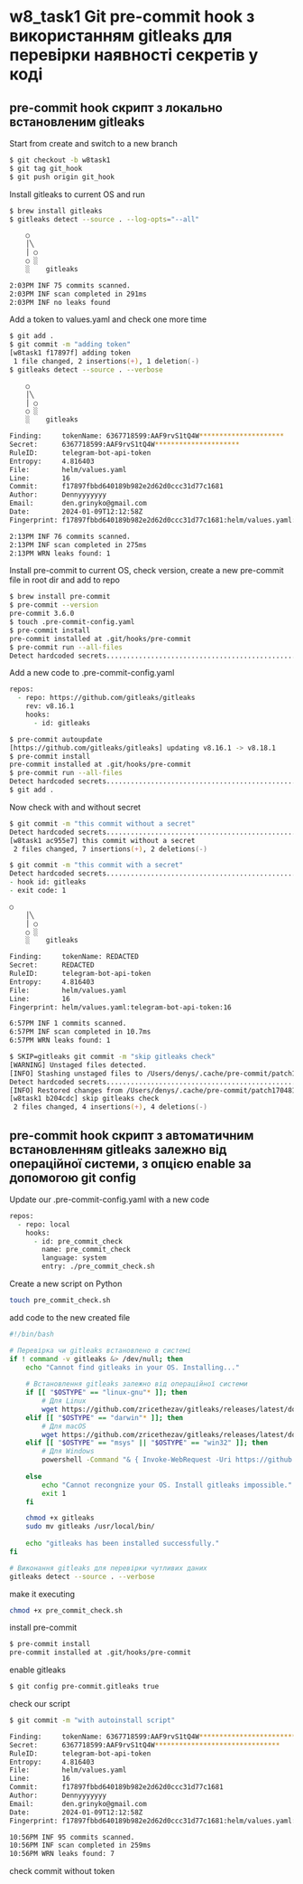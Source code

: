 # w8_task1 Git pre-commit hook з використанням gitleaks для перевірки наявності секретів у коді

## pre-commit hook скрипт з локально встановленим gitleaks

Start from create and switch to a new branch
```sh
$ git checkout -b w8task1
$ git tag git_hook
$ git push origin git_hook
```
Install gitleaks to current OS and run 
```sh
$ brew install gitleaks
$ gitleaks detect --source . --log-opts="--all"

    ○
    │╲
    │ ○
    ○ ░
    ░    gitleaks

2:03PM INF 75 commits scanned.
2:03PM INF scan completed in 291ms
2:03PM INF no leaks found
```
Add a token to values.yaml and check one more time
```zsh
$ git add .
$ git commit -m "adding token"
[w8task1 f17897f] adding token
 1 file changed, 2 insertions(+), 1 deletion(-)
$ gitleaks detect --source . --verbose

    ○
    │╲
    │ ○
    ○ ░
    ░    gitleaks

Finding:     tokenName: 6367718599:AAF9rvS1tQ4W*********************
Secret:      6367718599:AAF9rvS1tQ4W*********************
RuleID:      telegram-bot-api-token
Entropy:     4.816403
File:        helm/values.yaml
Line:        16
Commit:      f17897fbbd640189b982e2d62d0ccc31d77c1681
Author:      Dennyyyyyyy
Email:       den.grinyko@gmail.com
Date:        2024-01-09T12:12:58Z
Fingerprint: f17897fbbd640189b982e2d62d0ccc31d77c1681:helm/values.yaml:telegram-bot-api-token:16

2:13PM INF 76 commits scanned.
2:13PM INF scan completed in 275ms
2:13PM WRN leaks found: 1
```
Install pre-commit to current OS, check version, create a new pre-commit file in root dir and add to repo
```zsh
$ brew install pre-commit
$ pre-commit --version
pre-commit 3.6.0
$ touch .pre-commit-config.yaml
$ pre-commit install
pre-commit installed at .git/hooks/pre-commit
$ pre-commit run --all-files
Detect hardcoded secrets.................................................Passed
```
Add a new code to .pre-commit-config.yaml
```zsh
repos:
  - repo: https://github.com/gitleaks/gitleaks
    rev: v8.16.1
    hooks:
      - id: gitleaks
```
```zsh
$ pre-commit autoupdate
[https://github.com/gitleaks/gitleaks] updating v8.16.1 -> v8.18.1
$ pre-commit install
pre-commit installed at .git/hooks/pre-commit
$ pre-commit run --all-files
Detect hardcoded secrets.................................................Passed
$ git add .
```
Now check with and without secret
```zsh
$ git commit -m "this commit without a secret"
Detect hardcoded secrets.................................................Passed
[w8task1 ac955e7] this commit without a secret
 2 files changed, 7 insertions(+), 2 deletions(-)

$ git commit -m "this commit with a secret"
Detect hardcoded secrets.................................................Failed
- hook id: gitleaks
- exit code: 1

○
    │╲
    │ ○
    ○ ░
    ░    gitleaks

Finding:     tokenName: REDACTED
Secret:      REDACTED
RuleID:      telegram-bot-api-token
Entropy:     4.816403
File:        helm/values.yaml
Line:        16
Fingerprint: helm/values.yaml:telegram-bot-api-token:16

6:57PM INF 1 commits scanned.
6:57PM INF scan completed in 10.7ms
6:57PM WRN leaks found: 1

$ SKIP=gitleaks git commit -m "skip gitleaks check"
[WARNING] Unstaged files detected.
[INFO] Stashing unstaged files to /Users/denys/.cache/pre-commit/patch1704819587-34774.
Detect hardcoded secrets................................................Skipped
[INFO] Restored changes from /Users/denys/.cache/pre-commit/patch1704819587-34774.
[w8task1 b204cdc] skip gitleaks check
 2 files changed, 4 insertions(+), 4 deletions(-)
```

## pre-commit hook скрипт з автоматичним встановленням gitleaks залежно від операційної системи, з опцією enable за допомогою git config

Update our .pre-commit-config.yaml with a new code
```zsh
repos:
  - repo: local
    hooks:
      - id: pre_commit_check
        name: pre_commit_check
        language: system
        entry: ./pre_commit_check.sh
```
Create a new script on Python
```zsh
touch pre_commit_check.sh
```
add code to the new created file
```sh
#!/bin/bash

# Перевірка чи gitleaks встановлено в системі
if ! command -v gitleaks &> /dev/null; then
    echo "Cannot find gitleaks in your OS. Installing..."
    
    # Встановлення gitleaks залежно від операційної системи
    if [[ "$OSTYPE" == "linux-gnu"* ]]; then
        # Для Linux
        wget https://github.com/zricethezav/gitleaks/releases/latest/download/gitleaks-linux-amd64 -O gitleaks
    elif [[ "$OSTYPE" == "darwin"* ]]; then
        # Для macOS
        wget https://github.com/zricethezav/gitleaks/releases/latest/download/gitleaks-darwin-amd64 -O gitleaks
    elif [[ "$OSTYPE" == "msys" || "$OSTYPE" == "win32" ]]; then
        # Для Windows
        powershell -Command "& { Invoke-WebRequest -Uri https://github.com/zricethezav/gitleaks/releases/latest/download/gitleaks-windows-amd64.exe -OutFile gitleaks.exe }"
        
    else
        echo "Cannot recongnize your OS. Install gitleaks impossible."
        exit 1
    fi

    chmod +x gitleaks
    sudo mv gitleaks /usr/local/bin/
    
    echo "gitleaks has been installed successfully."
fi

# Виконання gitleaks для перевірки чутливих даних
gitleaks detect --source . --verbose

```
make it executing
```zsh 
chmod +x pre_commit_check.sh
```
install pre-commit
```zsh
$ pre-commit install
pre-commit installed at .git/hooks/pre-commit
```
enable gitleaks
```zsh
$ git config pre-commit.gitleaks true
```
check our script
```zsh
$ git commit -m "with autoinstall script"

Finding:     tokenName: 6367718599:AAF9rvS1tQ4W*******************************
Secret:      6367718599:AAF9rvS1tQ4W*******************************
RuleID:      telegram-bot-api-token
Entropy:     4.816403
File:        helm/values.yaml
Line:        16
Commit:      f17897fbbd640189b982e2d62d0ccc31d77c1681
Author:      Dennyyyyyyy
Email:       den.grinyko@gmail.com
Date:        2024-01-09T12:12:58Z
Fingerprint: f17897fbbd640189b982e2d62d0ccc31d77c1681:helm/values.yaml:telegram-bot-api-token:16

10:56PM INF 95 commits scanned.
10:56PM INF scan completed in 259ms
10:56PM WRN leaks found: 7
```
check commit without token
```zsh

```